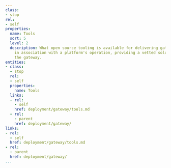 ```yaml
---
class:
- stop
rel:
- self
properties:
  name: Tools
  sort: 5
  level: 2
  description: What open source tooling is available for delivering gateway services
    in association with a platform's operation, providing a vetted solution for delivering
    the gateway.
entities:
- class:
  - stop
  rel:
  - self
  properties:
    name: Tools
  links:
  - rel:
    - self
    href: deployment/gateway/tools.md
  - rel:
    - parent
    href: deployment/gateway/
links:
- rel:
  - self
  href: deployment/gateway/tools.md
- rel:
  - parent
  href: deployment/gateway/
...
```

